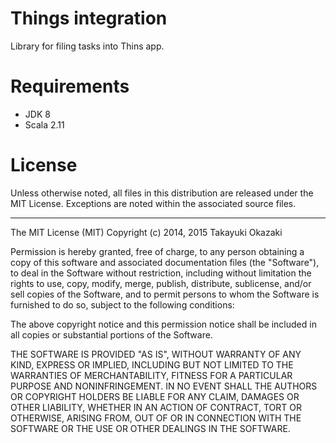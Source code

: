 # Things integration

Library for filing tasks into Thins app.

# Requirements

* JDK 8
* Scala 2.11

# License

Unless otherwise noted, all files in this distribution are released under the MIT License.
Exceptions are noted within the associated source files.

----

The MIT License (MIT) Copyright (c) 2014, 2015 Takayuki Okazaki

Permission is hereby granted, free of charge, to any person obtaining a copy of this software and associated documentation files (the "Software"), to deal in the Software without restriction, including without limitation the rights to use, copy, modify, merge, publish, distribute, sublicense, and/or sell copies of the Software, and to permit persons to whom the Software is furnished to do so, subject to the following conditions:

The above copyright notice and this permission notice shall be included in all copies or substantial portions of the Software.

THE SOFTWARE IS PROVIDED "AS IS", WITHOUT WARRANTY OF ANY KIND, EXPRESS OR IMPLIED, INCLUDING BUT NOT LIMITED TO THE WARRANTIES OF MERCHANTABILITY, FITNESS FOR A PARTICULAR PURPOSE AND NONINFRINGEMENT. IN NO EVENT SHALL THE AUTHORS OR COPYRIGHT HOLDERS BE LIABLE FOR ANY CLAIM, DAMAGES OR OTHER LIABILITY, WHETHER IN AN ACTION OF CONTRACT, TORT OR OTHERWISE, ARISING FROM, OUT OF OR IN CONNECTION WITH THE SOFTWARE OR THE USE OR OTHER DEALINGS IN THE SOFTWARE.
